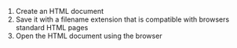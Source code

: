 1. Create an HTML document
2. Save it with a filename extension that is compatible with browsers standard HTML pages
3. Open the HTML document using the browser

